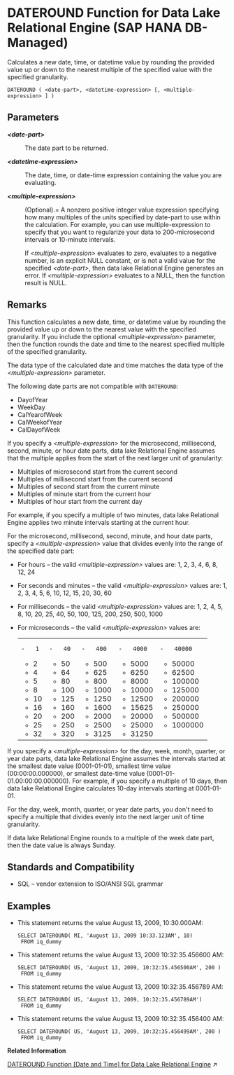 <!-- loio0e97cec264744399942b770e81700c0d -->

# DATEROUND Function for Data Lake Relational Engine \(SAP HANA DB-Managed\)

Calculates a new date, time, or datetime value by rounding the provided value up or down to the nearest multiple of the specified value with the specified granularity.



```
DATEROUND ( <date-part>, <datetime-expression> [, <multiple-expression> ] )
```



<a name="loio0e97cec264744399942b770e81700c0d__section_lpx_scm_srb"/>

## Parameters


<dl>
<dt><b>

*<date-part\>*

</b></dt>
<dd>

The date part to be returned.



</dd><dt><b>

*<datetime-expression\>*

</b></dt>
<dd>

The date, time, or date-time expression containing the value you are evaluating.



</dd><dt><b>

*<multiple-expression\>*

</b></dt>
<dd>

\(Optional\).= A nonzero positive integer value expression specifying how many multiples of the units specified by date-part to use within the calculation. For example, you can use multiple-expression to specify that you want to regularize your data to 200-microsecond intervals or 10-minute intervals.

If *<multiple-expression\>* evaluates to zero, evaluates to a negative number, is an explicit NULL constant, or is not a valid value for the specified *<date-part\>*, then data lake Relational Engine generates an error. If *<multiple-expression\>* evaluates to a NULL, then the function result is NULL.



</dd>
</dl>



<a name="loio0e97cec264744399942b770e81700c0d__section_mkn_tcm_srb"/>

## Remarks

This function calculates a new date, time, or datetime value by rounding the provided value up or down to the nearest value with the specified granularity. If you include the optional *<multiple-expression\>* parameter, then the function rounds the date and time to the nearest specified multiple of the specified granularity.

The data type of the calculated date and time matches the data type of the *<multiple-expression\>* parameter.

The following date parts are not compatible with `DATEROUND`:

-   DayofYear
-   WeekDay
-   CalYearofWeek
-   CalWeekofYear
-   CalDayofWeek

If you specify a *<multiple-expression\>* for the microsecond, millisecond, second, minute, or hour date parts, data lake Relational Engine assumes that the multiple applies from the start of the next larger unit of granularity:

-   Multiples of microsecond start from the current second
-   Multiples of millisecond start from the current second
-   Multiples of second start from the current minute
-   Multiples of minute start from the current hour
-   Multiples of hour start from the current day

For example, if you specify a multiple of two minutes, data lake Relational Engine applies two minute intervals starting at the current hour.

For the microsecond, millisecond, second, minute, and hour date parts, specify a *<multiple-expression\>* value that divides evenly into the range of the specified date part:

-   For hours – the valid *<multiple-expression\>* values are: 1, 2, 3, 4, 6, 8, 12, 24
-   For seconds and minutes – the valid *<multiple-expression\>* values are: 1, 2, 3, 4, 5, 6, 10, 12, 15, 20, 30, 60
-   For milliseconds – the valid *<multiple-expression\>* values are: 1, 2, 4, 5, 8, 10, 20, 25, 40, 50, 100, 125, 200, 250, 500, 1000
-   For microseconds – the valid *<multiple-expression\>* values are:


    <table>
    <tr>
    <td valign="top">
    
        -   1
    -   2
    -   4
    -   5
    -   8
    -   10
    -   16
    -   20
    -   25
    -   32


    
    </td>
    <td valign="top">
    
        -   40
    -   50
    -   64
    -   80
    -   100
    -   125
    -   160
    -   200
    -   250
    -   320


    
    </td>
    <td valign="top">
    
        -   400
    -   500
    -   625
    -   800
    -   1000
    -   1250
    -   1600
    -   2000
    -   2500
    -   3125


    
    </td>
    <td valign="top">
    
        -   4000
    -   5000
    -   6250
    -   8000
    -   10000
    -   12500
    -   15625
    -   20000
    -   25000
    -   31250


    
    </td>
    <td valign="top">
    
        -   40000
    -   50000
    -   62500
    -   100000
    -   125000
    -   200000
    -   250000
    -   500000
    -   1000000


    
    </td>
    </tr>
    </table>
    

If you specify a *<multiple-expression\>* for the day, week, month, quarter, or year date parts, data lake Relational Engine assumes the intervals started at the smallest date value \(0001-01-01\), smallest time value \(00:00:00.000000\), or smallest date-time value \(0001-01-01.00:00:00.000000\). For example, if you specify a multiple of 10 days, then data lake Relational Engine calculates 10-day intervals starting at 0001-01-01.

For the day, week, month, quarter, or year date parts, you don't need to specify a multiple that divides evenly into the next larger unit of time granularity.

If data lake Relational Engine rounds to a multiple of the week date part, then the date value is always Sunday.



<a name="loio0e97cec264744399942b770e81700c0d__section_rg3_5cm_srb"/>

## Standards and Compatibility

-   SQL – vendor extension to ISO/ANSI SQL grammar



<a name="loio0e97cec264744399942b770e81700c0d__section_djx_5cm_srb"/>

## Examples

-   This statement returns the value August 13, 2009, 10:30.000AM:

    ```
    SELECT DATEROUND( MI, 'August 13, 2009 10:33.123AM', 10)
     FROM iq_dummy
    ```

-   This statement returns the value August 13, 2009 10:32:35.456600 AM:

    ```
    SELECT DATEROUND( US, 'August 13, 2009, 10:32:35.456500AM', 200 )
     FROM iq_dummy
    ```

-   This statement returns the value August 13, 2009 10:32:35.456789 AM:

    ```
    SELECT DATEROUND( US, 'August 13, 2009, 10:32:35.456789AM')
     FROM iq_dummy
    ```

-   This statement returns the value August 13, 2009 10:32:35.456400 AM:

    ```
    SELECT DATEROUND( US, 'August 13, 2009, 10:32:35.456499AM', 200 )
     FROM iq_dummy
    ```


**Related Information**  


[DATEROUND Function [Date and Time] for Data Lake Relational Engine](https://help.sap.com/viewer/19b3964099384f178ad08f2d348232a9/2023_1_QRC/en-US/a5483a3f84f21015ba1087485982b02f.html "Calculates a new date, time, or datetime value by rounding the provided value up or down to the nearest multiple of the specified value with the specified granularity.") :arrow_upper_right:

